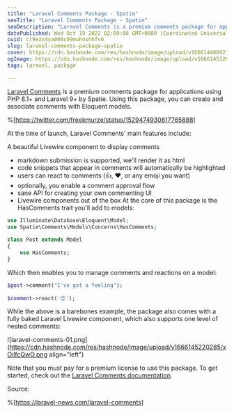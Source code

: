 ```yaml
---
title: "Laravel Comments Package - Spatie"
seoTitle: "Laravel Comments Package - Spatie"
seoDescription: "Laravel Comments is a premium comments package for applications using PHP 8.1+ and Laravel 9+ by Spatie. Using this package, you can create and associate co"
datePublished: Wed Oct 19 2022 02:09:06 GMT+0000 (Coordinated Universal Time)
cuid: cl9ezx4ya000c09muh4shhfv6
slug: laravel-comments-package-spatie
cover: https://cdn.hashnode.com/res/hashnode/image/upload/v1666144869270/p9S2iBrcp.png
ogImage: https://cdn.hashnode.com/res/hashnode/image/upload/v1666145326007/lKr0jiz-1.png
tags: laravel, package

---
```


[Laravel Comments](https://laravel-comments.com/) is a premium comments package for applications using PHP 8.1+ and Laravel 9+ by Spatie. Using this package, you can create and associate comments with Eloquent models.

%[https://twitter.com/freekmurze/status/1529474930617765888]

At the time of launch, Laravel Comments' main features include:

A beautiful Livewire component to display comments
- markdown submission is supported, we'll render it as html
- code snippets that appear in comments will automatically be highlighted
- users can react to comments (👍, ❤️, or any emoji you want)
- optionally, you enable a comment approval flow
- sane API for creating your own commenting UI
- Livewire components out of the box
At the core of this package is the HasComments trait you'll add to models:

```php
use Illuminate\Database\Eloquent\Model;
use Spatie\Comments\Models\Concerns\HasComments;
 
class Post extends Model
{
    use HasComments;
}
``` 

Which then enables you to manage comments and reactions on a model:

```php
$post->comment("I've got a feeling");
 
$comment->react('😍');
``` 

While the above is a barebones example, the package also comes with a fully baked Laravel Livewire component, which also supports one level of nested comments:


![laravel-comments-01.png](https://cdn.hashnode.com/res/hashnode/image/upload/v1666145220285/xOilfcQwO.png align="left")

Note that you must pay for a premium license to use this package. To get started, check out the [Laravel Comments documentation](https://spatie.be/docs/laravel-comments/v1/introduction).

Source:

%[https://laravel-news.com/laravel-comments]



